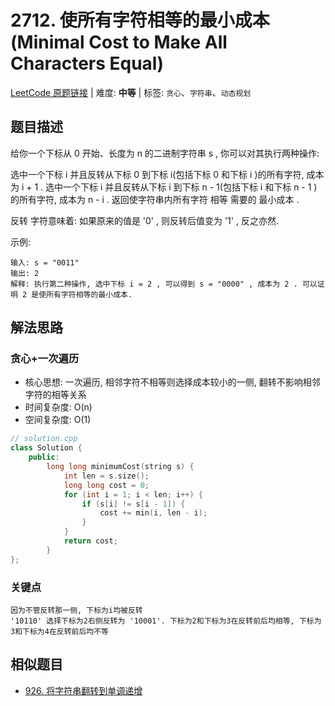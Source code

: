 # 2712. 使所有字符相等的最小成本 (Minimal Cost to Make All Characters Equal)

[LeetCode 原题链接](https://leetcode.cn/problems/minimum-cost-to-make-all-characters-equal/) | 难度: **中等** | 标签: `贪心`、`字符串`、`动态规划`

## 题目描述

给你一个下标从 0 开始、长度为 n 的二进制字符串 s , 你可以对其执行两种操作:

选中一个下标 i 并且反转从下标 0 到下标 i(包括下标 0 和下标 i )的所有字符, 成本为 i + 1 .
选中一个下标 i 并且反转从下标 i 到下标 n - 1(包括下标 i 和下标 n - 1 )的所有字符, 成本为 n - i .
返回使字符串内所有字符 相等 需要的 最小成本 .

反转 字符意味着: 如果原来的值是 '0' , 则反转后值变为 '1' , 反之亦然.

示例:

```plaintext
输入: s = "0011"
输出: 2
解释: 执行第二种操作, 选中下标 i = 2 , 可以得到 s = "0000" , 成本为 2 . 可以证明 2 是使所有字符相等的最小成本.
```

## 解法思路

### 贪心+一次遍历

- 核心思想: 一次遍历, 相邻字符不相等则选择成本较小的一侧, 翻转不影响相邻字符的相等关系
- 时间复杂度: O(n)
- 空间复杂度: O(1)

```c++
// solution.cpp
class Solution {
    public:
        long long minimumCost(string s) {
            int len = s.size();
            long long cost = 0;
            for (int i = 1; i < len; i++) {
                if (s[i] != s[i - 1]) {
                    cost += min(i, len - i);
                }
            }
            return cost;
        }
};
```

### 关键点

```plaintxt
因为不管反转那一侧, 下标为i均被反转
'10110' 选择下标为2右侧反转为 '10001'. 下标为2和下标为3在反转前后均相等, 下标为3和下标为4在反转前后均不等
```

## 相似题目

- [926. 将字符串翻转到单调递增](https://leetcode.cn/problems/flip-string-to-monotone-increasing/)
